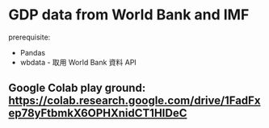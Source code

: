 # GDP data from World Bank and IMF

prerequisite:

- Pandas
- wbdata - 取用 World Bank 資料 API

## Google Colab play ground: https://colab.research.google.com/drive/1FadFxep78yFtbmkX6OPHXnidCT1HIDeC

